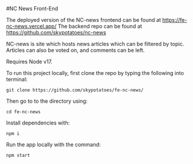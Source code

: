 #NC News Front-End

The deployed version of the NC-news frontend can be found at https://fe-nc-news.vercel.app/
The backend repo can be found at https://github.com/skypotatoes/nc-news

NC-news is site which hosts news articles which can be filtered by topic. Articles can also be voted on, and comments can be left.

Requires Node v17.

To run this project locally, first clone the repo by typing the following into terminal:

```
git clone https://github.com/skypotatoes/fe-nc-news/
```

Then go to to the directory using:

```
cd fe-nc-news
```

Install dependencies with:

```
npm i
```

Run the app locally with the command:

```
npm start
```
